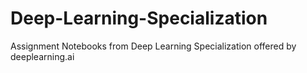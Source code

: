 # Deep-Learning-Specialization
Assignment Notebooks from Deep Learning Specialization offered by deeplearning.ai

